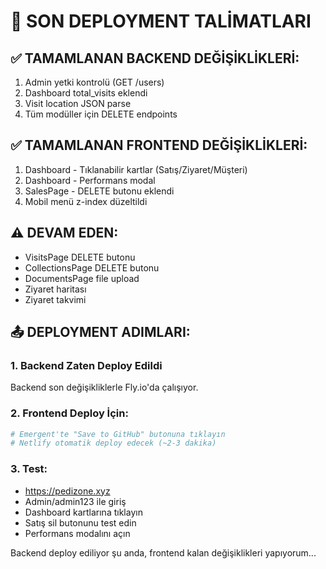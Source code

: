 # 🚀 SON DEPLOYMENT TALİMATLARI

## ✅ TAMAMLANAN BACKEND DEĞİŞİKLİKLERİ:
1. Admin yetki kontrolü (GET /users)
2. Dashboard total_visits eklendi
3. Visit location JSON parse
4. Tüm modüller için DELETE endpoints

## ✅ TAMAMLANAN FRONTEND DEĞİŞİKLİKLERİ:
1. Dashboard - Tıklanabilir kartlar (Satış/Ziyaret/Müşteri)
2. Dashboard - Performans modal
3. SalesPage - DELETE butonu eklendi
4. Mobil menü z-index düzeltildi

## ⚠️ DEVAM EDEN:
- VisitsPage DELETE butonu
- CollectionsPage DELETE butonu
- DocumentsPage file upload
- Ziyaret haritası
- Ziyaret takvimi

## 📤 DEPLOYMENT ADIMLARI:

### 1. Backend Zaten Deploy Edildi
Backend son değişikliklerle Fly.io'da çalışıyor.

### 2. Frontend Deploy İçin:
```bash
# Emergent'te "Save to GitHub" butonuna tıklayın
# Netlify otomatik deploy edecek (~2-3 dakika)
```

### 3. Test:
- https://pedizone.xyz
- Admin/admin123 ile giriş
- Dashboard kartlarına tıklayın
- Satış sil butonunu test edin
- Performans modalını açın

Backend deploy ediliyor şu anda, frontend kalan değişiklikleri yapıyorum...